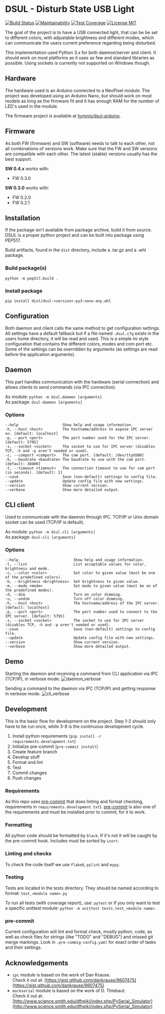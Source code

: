 # DSUL - Disturb State USB Light

[![Build Status](https://travis-ci.org/hymnis/dsul-python.svg?branch=master)](https://travis-ci.org/hymnis/dsul-python)
[![Maintainability](https://api.codeclimate.com/v1/badges/0a360f196a019278c3eb/maintainability)](https://codeclimate.com/github/hymnis/dsul-python/maintainability)
[![Test Coverage](https://api.codeclimate.com/v1/badges/0a360f196a019278c3eb/test_coverage)](https://codeclimate.com/github/hymnis/dsul-python/test_coverage)
[![License MIT](https://img.shields.io/badge/license-MIT-blue.svg)](https://opensource.org/licenses/MIT)

The goal of the project is to have a USB connected light, that can be be set to different colors, with adjustable brightness and different modes, which can communicate the users current preference regarding being disturbed.

This implementation used Python 3.x for both daemon/server and client. It should work on most platforms as it uses as few and standard libraries as possible. Using sockets is currently not supported on Windows though.


## Hardware

The hardware used is an Arduino connected to a NeoPixel module. The project was developed using an Arduino Nano, but should work on most models as long as the firmware fit and it has enough RAM for the number of LED's used in the module.

The firmware project is available at [hymnis/dsul-arduino](https://github.com/hymnis/dsul-arduino).

## Firmware

As both FW (firmware) and SW (software) needs to talk to each other, not all combinations of versions work. Make sure that the FW and SW versions are compatible with each other. The latest (stable) versions usually has the best support.

**SW 0.4.x** works with:
- FW 0.3.0

**SW 0.3.0** works with:
- FW 0.2.0
- FW 0.2.1


## Installation

If the package isn't available from package archive, build it from source. DSUL is a proper python project and can be built into package using PEP517.

Build artifacts, found in the `dist` directory, include a .tar.gz and a .whl package.

### Build package(s)

```
python -m pep517.build .
```

### Install package

```
pip install dist/dsul-<version>-py3-none-any.whl
```


## Configuration

Both daemon and client calls the same method to get configuration settings. All settings have a default fallback but if a file named `.dsul.cfg` exists in the users home directory, it will be read and used. This is a simple ini style configuration that contains the different colors, modes and com port etc. Some of the settings can be overridden by arguments (as settings are read before the application arguments).


## Daemon
This part handles communication with the hardware (serial connection) and allows clients to send commands (via IPC connection).

As module: `python -m dsul.daemon [arguments]`  
As package: `dsul-daemon [arguments]`

### Options

    --help                    Show help and usage information.
    -h, --host <host>         The hostname/address to expose IPC server on. [default: localhost]
    -p, --port <port>         The port number used for the IPC server. [default: 5795]
    -s, --socket <socket>     The socket to use for IPC server (disables TCP, -h and -p aren't needed or used).
    -c, --comport <comport>   The com port. [default: /dev/ttyUSB0]
    -b, --baudrate <baudrate> The baudrate to use with the com port. [default: 38400]
    -t, --timeout <timeout>   The connection timeout to use for com port (in seconds). [default: 1]
    --save                    Save (non-default) settings to config file.
    --update                  Update config file with new settings.
    --version                 Show current version.
    --verbose                 Show more detailed output.


## CLI client
Used to communicate with the daemon through IPC. TCP/IP or Unix domain socket can be used (TCP/IP is default).

As module: `python -m dsul.cli [arguments]`  
As package: `dsul-cli [arguments]`

### Options

    --help                         Show help and usage information.
    -l, --list                     List acceptable values for color, brightness and mode.
    -c, --color <color>            Set color to given value (must be one of the predefined colors).
    -b, --brightness <brightness>  Set brightness to given value.
    -m, --mode <mode>              Set mode to given value (must be on of the predefined modes).
    -d, --dim                      Turn on color dimming.
    -u, --undim                    Turn off color dimming.
    -h, --host <host>              The hostname/address of the IPC server. [default: localhost]
    -p, --port <port>              The port number used to connect to the IPC server. [default: 5795]
    -s, --socket <socket>          The socket to use for IPC server (disables TCP, -h and -p aren't needed or used).
    --save                         Save (non-default) settings to config file.
    --update                       Update config file with new settings.
    --version                      Show current version.
    --verbose                      Show more detailed output.


## Demo
Starting the daemon and receiving a command from CLI application via IPC (TCP/IP), in verbose mode.
![daemon_verbose](assets/daemon_verbose.gif)

Sending a command to the daemon via IPC (TCP/IP) and getting response in verbose mode.
![cli_verbose](assets/cli_verbose.gif)


## Development
This is the basic flow for development on the project. Step 1-2 should only have to be run once, while 3-8 is the continuous development cycle.

1. Install python requirements (`pip install -r requirements.development.txt`)
0. Initialize pre-commit (`pre-commit install`)
0. Create feature branch
0. Develop stuff
0. Format and lint
0. Test
0. Commit changes
0. Push changes

### Requirements
As this repo uses [pre-commit](https://pre-commit.com/) that does linting and format checking, requirements in `requirements.development.txt`). [pre-commit](https://pre-commit.com/) is also one of the requirements and must be installed prior to commit, for it to work.

### Formatting
All python code should be formatted by `black`. If it's not it will be caught by the pre-commit hook. Includes must be sorted by `isort`.

### Linting and checks
To check the code itself we use `flake8`, `pylint` and `mypy`.

### Testing
Tests are located in the _tests_ directory. They should be named according to format: `test_<module name>.py`

To run all tests (with coverage report), use: `pytest` or if you only want to test a specific unittest module: `python -m unittest tests.test_<module name>`.

### pre-commit
Current configuration will lint and format check, mostly python, code, as well as check files for strings (like "TODO" and "DEBUG") and missed git merge markings.
Look in `.pre-commig-config.yaml` for exact order of tasks and their settings.


## Acknowledgements

- `ipc` module is based on the work of Dan Krause.  
   Check it out at: [https://gist.github.com/dankrause/9607475](https://gist.github.com/dankrause/9607475)
- `mockserial` module is based on the work of D. Thiebaut.  
  Check it out at: [http://www.science.smith.edu/dftwiki/index.php/PySerial_Simulator](http://www.science.smith.edu/dftwiki/index.php/PySerial_Simulator)
